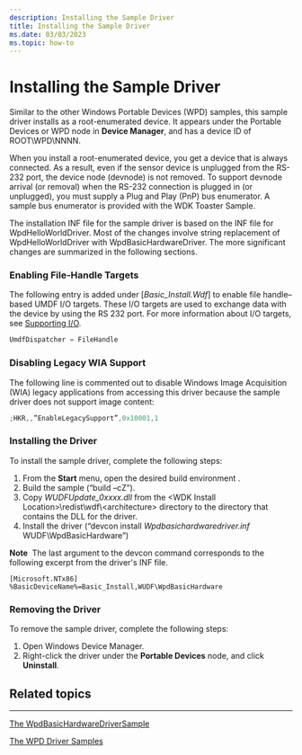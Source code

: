 ```yaml
---
description: Installing the Sample Driver
title: Installing the Sample Driver
ms.date: 03/03/2023
ms.topic: how-to
---
```


# Installing the Sample Driver


Similar to the other Windows Portable Devices (WPD) samples, this sample driver installs as a root-enumerated device. It appears under the Portable Devices or WPD node in **Device Manager**, and has a device ID of ROOT\\WPD\\NNNN.

When you install a root-enumerated device, you get a device that is always connected. As a result, even if the sensor device is unplugged from the RS-232 port, the device node (devnode) is not removed. To support devnode arrival (or removal) when the RS-232 connection is plugged in (or unplugged), you must supply a Plug and Play (PnP) bus enumerator. A sample bus enumerator is provided with the WDK Toaster Sample.

The installation INF file for the sample driver is based on the INF file for WpdHelloWorldDriver. Most of the changes involve string replacement of WpdHelloWorldDriver with WpdBasicHardwareDriver. The more significant changes are summarized in the following sections.

### <span id="Enabling_File-Handle_Targets"></span><span id="enabling_file-handle_targets"></span><span id="ENABLING_FILE-HANDLE_TARGETS"></span>Enabling File-Handle Targets

The following entry is added under \[*Basic\_Install.Wdf*\] to enable file handle–based UMDF I/O targets. These I/O targets are used to exchange data with the device by using the RS 232 port. For more information about I/O targets, see [Supporting I/O](the-wpdbasichardwaredriver-supporting-io.md).

```cpp
UmdfDispatcher = FileHandle
```

### <span id="Disabling_Legacy_WIA_Support"></span><span id="disabling_legacy_wia_support"></span><span id="DISABLING_LEGACY_WIA_SUPPORT"></span>Disabling Legacy WIA Support

The following line is commented out to disable Windows Image Acquisition (WIA) legacy applications from accessing this driver because the sample driver does not support image content:

```cpp
;HKR,,”EnableLegacySupport”,0x10001,1
```

### <span id="Installing_the_Driver"></span><span id="installing_the_driver"></span><span id="INSTALLING_THE_DRIVER"></span>Installing the Driver

To install the sample driver, complete the following steps:

1.  From the **Start** menu, open the desired build environment .
2.  Build the sample (“build –cZ”).
3.  Copy *WUDFUpdate\_0xxxx.dll* from the &lt;WDK Install Location&gt;\\redist\\wdf\\&lt;architecture&gt; directory to the directory that contains the DLL for the driver.
4.  Install the driver (“devcon install *Wpdbasichardwaredriver.inf* WUDF\\WpdBasicHardware”)

**Note**  The last argument to the devcon command corresponds to the following excerpt from the driver's INF file.

 

```ManagedCPlusPlus
[Microsoft.NTx86]
%BasicDeviceName%=Basic_Install,WUDF\WpdBasicHardware
```

### <span id="Removing_the_Driver"></span><span id="removing_the_driver"></span><span id="REMOVING_THE_DRIVER"></span>Removing the Driver

To remove the sample driver, complete the following steps:

1.  Open Windows Device Manager.
2.  Right-click the driver under the **Portable Devices** node, and click **Uninstall**.

## <span id="related_topics"></span>Related topics


****
[The WpdBasicHardwareDriverSample](the-wpdbasichardwaredriver-sample.md)

[The WPD Driver Samples](the-wpd-driver-samples.md)

 

 





